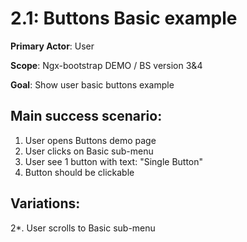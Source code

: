 2.1: Buttons Basic example
==========================
**Primary Actor**: User

**Scope**: Ngx-bootstrap DEMO / BS version 3&4

**Goal**: Show user basic buttons example

Main success scenario:
----------------------
1. User opens Buttons demo page
2. User clicks on Basic sub-menu
3. User see 1 button with text: "Single Button"
4. Button should be clickable

Variations:
-----------
2*. User scrolls to Basic sub-menu
